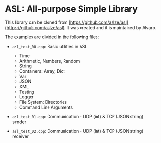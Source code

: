 # ASL: All-purpose Simple Library

This library can be cloned from [https://github.com/aslze/asl](https://github.com/aslze/asl).
It was created and it is maintained by Alvaro.

The examples are divided in the following files:

- `asl_test_00.cpp`: Basic utilities in ASL
    - Time
    - Arithmetic, Numbers, Random
    - String
    - Containers: Array, Dict
    - Var
    - JSON
    - XML
    - Testing
    - Logger
    - File System: Directories
    - Command Line Arguments

- `asl_test_01.cpp`: Communication - UDP (int) & TCP (JSON string) sender

- `asl_test_02.cpp`: Communication - UDP (int) & TCP (JSON string) receiver